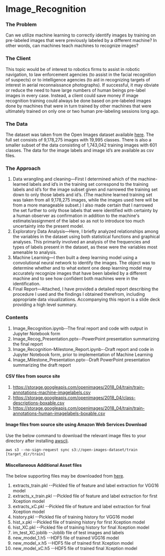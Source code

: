 # Image_Recognition

### The Problem

Can we utilize machine learning to correctly identify images by training on pre-labeled images that were previously labeled by a different machine?  In other words, can machines teach machines to recognize images?  

### The Client

This topic would be of interest to robotics firms to assist in robotic navigation, to law enforcement agencies (to assist in the facial recognition of suspects) or to intelligence agencies (to aid in recognizing targets of interest in aerial reconnaissance photographs).  If successful, it may obviate or reduce the need to have large numbers of human beings pre-label images in every case.  Instead, a client could save money if image recognition training could always be done based on pre-labeled images done by machines that were in turn trained by other machines that were ultimately trained on only one or two human pre-labeling sessions long ago.  
	
### The Data

The dataset was taken from the Open Images dataset available [here](https://storage.googleapis.com/openimages/web/download.html).   The full set consists of 9,178,275 images with 19,995 classes.  There is also a smaller subset of the data consisting of 1,743,042 training images with 601 classes. The data for the image labels and image id’s are available as csv files.  

### The Approach

1.	Data wrangling and cleaning—First I determined which of the machine-learned labels and id’s in the training set correspond to the training labels and id’s for the image subset given and narrowed the training set down to only those labels and id’s.  (The machine learned training set was taken from all 9,178,275 images, while the images used here will be from a more manageable subset.)  I also made certain that I narrowed the set further to only those labels that were identified with certainty by a human observer as confirmation in addition to the machine's estimate/assignment of the label so as not to introduce too much uncertainty into the present model.    
2.	Exploratory Data Analysis—Here, I briefly analyzed relationships among the variables in the dataset using both statistical functions and graphical analyses. This primarily involved an analysis of the frequencies and types of labels present in the dataset, as these were the variables most amenable to analysis.
3.	Machine Learning—I then built a deep learning model using a convolutional neural network to identify the images.  The object was to determine whether and to what extent one deep learning model may accurately recognize images that have been labeled by a different machine and to see how confident both machines were in the identification.
4.	Final Report—Attached, I have provided a detailed report describing the procedure I used and the findings I obtained therefrom, including appropriate data visualizations.  Accompanying this report is a slide deck providing a high level summary. 

### Contents

1.  Image_Recognition.ipynb--The final report and code with output in Jupyter Notebook form
2.  Image_Recog_Presentation.pptx--PowerPoint presentation summarizing the final report
3.  Image_Recognition-Milestone_Report.ipynb--Draft report and code in Jupyter Notebook form, prior to implementation of Machine Learning
4.  Image_Milestone_Presentation.pptx--Draft PowerPoint presentation summarizing the draft report

  #### CSV files from source site
  1.  https://storage.googleapis.com/openimages/2018_04/train/train-annotations-machine-imagelabels.csv
  2.  https://storage.googleapis.com/openimages/2018_04/class-descriptions-boxable.csv
  3.  https://storage.googleapis.com/openimages/2018_04/train/train-annotations-human-imagelabels-boxable.csv
  
  #### Image files from source site using Amazon Web Services Download
  
  Use the below command to download the relevant image files to your directory after installing [awscli](https://aws.amazon.com/cli/). 
  
  	aws s3 --no-sign-request sync s3://open-images-dataset/train [target_dir/train]
  
  #### Miscellaneous Additional Asset files
  
  The below supporting files may be downloaded from [here](https://www.dropbox.com/sh/yr0tkw0jgbefia9/AABqb6iTJUjyD7bgBrTKg2u4a?dl=0).
  
  1.  extracts_train.pkl  --Pickled file of feature and label extraction for VGG16 model
  2.  extracts_x_train.pkl  --Pickled file of feature and label extraction for first Xception model 
  3.  extracts_xC.pkl  --Pickled file of feature and label extraction for final Xception model 
  4.  history.pkl  --Pickled file of training history for VGG16 model 
  5.  hist_x.pkl  --Pickled file of training history for first Xception model
  6.  hist_XC.pkl --Pickled file of training history for final Xception model
  7.  im_test_XC.joblib  --Joblib file of test images and labels
  8.  new_model_1.h5 --HDF5 file of trained VGG16 model
  9.  new_model_x.h5 --HDF5 file of trained first Xception model
  10. new_model_xC.h5 --HDF5 file of trained final Xception model
  

